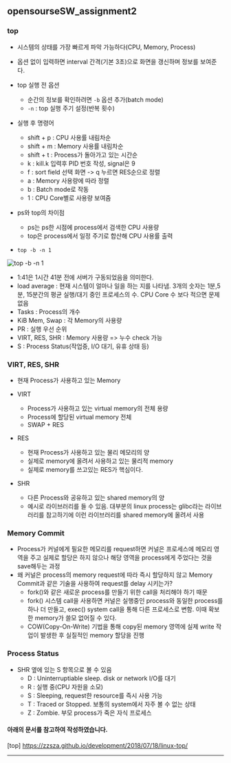 ## opensourseSW_assignment2

### top
* 시스템의 상태를 가장 빠르게 파악 가능하다(CPU, Memory, Process)
* 옵션 없이 입력하면 interval 간격(기본 3초)으로 화면을 갱신하며 정보를 보여준다.
* top 실행 전 옵션
  + 순간의 정보를 확인하려면 ```-b``` 옵션 추가(batch mode)
  + ```-n``` : top 실행 주기 설정(반복 횟수)
  
* 실행 후 명령어
  + shift + p : CPU 사용률 내림차순
  + shift + m : Memory 사용률 내림차순
  + shift + t : Process가 돌아가고 있는 시간순
  + k : kill.k 입력후 PID 번호 작성, signal은 9
  + f : sort field 선택 화면 -> q 누르면 RES순으로 정렬
  + a : Memory 사용량에 따라 정렬
  + b : Batch mode로 작동
  + 1 : CPU Core별로 사용량 보여줌
 
* ps와 top의 차이점
  + ps는 ps한 시점에 process에서 검색한 CPU 사용량
  +  top은 process에서 일정 주기로 합산해 CPU 사용률 출력

* ```top -b -n 1```

![top -b -n 1](https://user-images.githubusercontent.com/98371516/168509598-a8527ca7-6750-4c7c-8031-b68191ced0f1.PNG)

* 1:41은 1시간 41분 전에 서버가 구동되었음을 의미한다.
* load average : 현재 시스템이 얼마나 일을 하는 지를 나타냄. 3개의 숫자는 1분,5분, 15분간의 평균 실행/대기 중인 프로세스의 수. CPU Core 수 보다 적으면 문제 없음
* Tasks : Process의 개수
* KiB Mem, Swap : 각 Memory의 사용량
* PR : 실행 우선 순위
* VIRT, RES, SHR : Memory 사용량 => 누수 check 가능
* S : Process Status(작업중, I/O 대기, 유휴 상태 등)

### VIRT, RES, SHR
* 현재 Process가 사용하고 있는 Memory
* VIRT
  + Process가 사용하고 있는 virtual memory의 전체 용량
  + Process에 할당된 virtual memory 전체
  + SWAP + RES

* RES
  + 현재 Process가 사용하고 있는 물리 메모리의 양
  + 실제로 memory에 올려서 사용하고 있는 물리적 memory
  + 실제로 memory를 쓰고있는 RES가 핵심이다.

* SHR
  + 다른 Process와 공유하고 있는 shared memory의 양
  + 예시로 라이브러리를 들 수 있음. 대부분의 linux process는 glibc라는 라이브러리를 참고하기에 이런 라이브러리를 shared memory에 올려서 사용
 
 ### Memory Commit
 * Process가 커널에게 필요한 메모리를 request하면 커널은 프로세스에 메모리 영역을 주고 실제로 할당은 하지 않으나 해당 영역을 process에게 주었다는 것을 save해두는 과정
 * 왜 커널은 process의 memory request에 따라 즉시 할당하지 않고 Memory Commit과 같은 기술을 사용하여 request를 delay 시키는가?
   + fork()와 같은 새로운 process를 만들기 위한 call을 처리해야 하기 때문
   + fork() 시스템 call을 사용하면 커널은 실행중인 process와 동일한 process를 하나 더 만들고, exec() system call을 통해 다른 프로세스로 변함. 이때 확보한 memory가 쓸모 없어질 수 있다.
   + COW(Copy-On-Write) 기법을 통해 copy된 memory 영역에 실제 write 작업이 발생한 후 실질적인 memory 할당을 진행

### Process Status
* SHR 옆에 있는 S 항목으로 볼 수 있음
  + D : Uninterruptiable sleep. disk or network I/O를 대기
  + R : 실행 중(CPU 자원을 소모)
  + S : Sleeping, request한 resource를 즉시 사용 가능
  + T : Traced or Stopped. 보통의 system에서 자주 볼 수 없는 상태
  + Z : Zombie. 부모 process가 죽은 자식 프로세스
 
 
 #### 아래의 문서를 참고하여 작성하였습니다.
 [top] https://zzsza.github.io/development/2018/07/18/linux-top/
 
 ---
 
 
